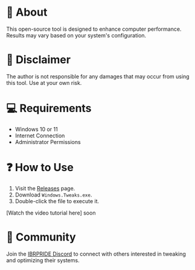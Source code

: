 # 👏 About
This open-source tool is designed to enhance computer performance. Results may vary based on your system's configuration.

# 🚨 Disclaimer
The author is not responsible for any damages that may occur from using this tool. Use at your own risk.

# 💻 Requirements
- Windows 10 or 11
- Internet Connection
- Administrator Permissions

# ❓ How to Use
1. Visit the [Releases](https://github.com/ibrpride/Windows-Tweaks/releases) page.
2. Download `Windows.Tweaks.exe`.
3. Double-click the file to execute it.

[Watch the video tutorial here] soon

# 🤝 Community
Join the [IBRPRIDE Discord](https://discord.gg/ibrpride-961025296088301648) to connect with others interested in tweaking and optimizing their systems.
